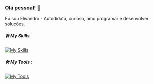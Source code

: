 ### [Olá pessoal!](https://github.com/elivandrosantos) 👋

Eu sou Elivandro - Autodidata, curioso, amo programar e desenvolver soluções.

##### 🛠 My Skills
[![My Skills](https://skillicons.dev/icons?i=kotlin,python,git,github,linux)](https://skillicons.dev)

##### 🛠 My Tools :

[![My Tools](https://skillicons.dev/icons?i=androidstudio,idea,pycharm,vscode,sublime&perline=12)](https://skillicons.dev)

